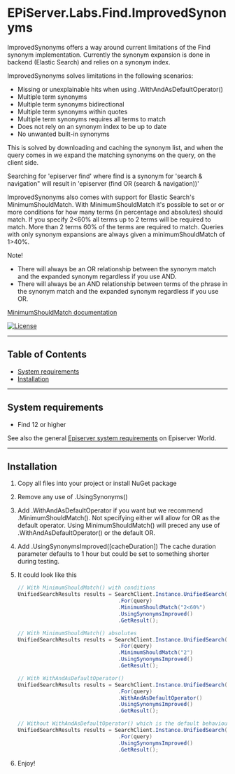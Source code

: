 # EPiServer.Labs.Find.ImprovedSynonyms

ImprovedSynonyms offers a way around current limitations of the Find synonym implementation.
Currently the synonym expansion is done in backend (Elastic Search) and relies on a synonym index.

ImprovedSynonyms solves limitations in the following scenarios:
* Missing or unexplainable hits when using .WithAndAsDefaultOperator()
* Multiple term synonyms
* Multiple term synonyms bidirectional
* Multiple term synonyms within quotes
* Multiple term synonyms requires all terms to match
* Does not rely on an synonym index to be up to date
* No unwanted built-in synonyms

This is solved by downloading and caching the synonym list, and when the query comes in
we expand the matching synonyms on the query, on the client side.

Searching for 'episerver find' where find is a synonym for 'search & navigation"
will result in 'episerver (find OR (search & navigation))'

ImprovedSynonyms also comes with support for Elastic Search's MinimumShouldMatch. 
With MinimumShouldMatch it's possible to set or or more conditions for how many terms (in percentage and absolutes) should match.
If you specify 2<60% all terms up to 2 terms will be required to match. More than 2 terms 60% of the terms are required to match.
Queries with only synonym expansions are always given a minimumShouldMatch of 1>40%.

Note!
* There will always be an OR relationship between the synonym match and the expanded synonym regardless if you use AND.
* There will always be an AND relationship between terms of the phrase in the synonym match and the expanded synonym regardless if you use OR.

[MinimumShouldMatch documentation](https://www.elastic.co/guide/en/elasticsearch/reference/current/query-dsl-minimum-should-match.html)

[![License](http://img.shields.io/:license-apache-blue.svg?style=flat-square)](http://www.apache.org/licenses/LICENSE-2.0.html)

---

## Table of Contents

- [System requirements](#system-requirements)
- [Installation](#installation)

---

## System requirements

* Find 12 or higher

See also the general [Episerver system requirements](https://world.episerver.com/documentation/system-requirements/) on Episerver World.

---

## Installation

1. Copy all files into your project or install NuGet package

2. Remove any use of .UsingSynonyms()

2. Add .WithAndAsDefaultOperator if you want but we recommend .MinimumShouldMatch(). Not specifying either will allow for OR as the default operator.
   Using MinimumShouldMatch() will preced any use of .WithAndAsDefaultOperator() or the default OR.

3. Add .UsingSynonymsImproved([cacheDuration])
   The cache duration parameter defaults to 1 hour but could be set to something shorter during testing.

4. It could look like this


    ```csharp
    // With MinimumShouldMatch() with conditions
    UnifiedSearchResults results = SearchClient.Instance.UnifiedSearch(Language.English)
                                    .For(query)             
                                    .MinimumShouldMatch("2<60%")
                                    .UsingSynonymsImproved()                                         
                                    .GetResult();
    ```
    
    ```csharp
    // With MinimumShouldMatch() absolutes    
    UnifiedSearchResults results = SearchClient.Instance.UnifiedSearch(Language.English)
                                    .For(query)             
                                    .MinimumShouldMatch("2")
                                    .UsingSynonymsImproved()                                         
                                    .GetResult();
    ```
    
    ```csharp
    // With WithAndAsDefaultOperator() 
    UnifiedSearchResults results = SearchClient.Instance.UnifiedSearch(Language.English)
                                    .For(query)             
                                    .WithAndAsDefaultOperator()
                                    .UsingSynonymsImproved()                                         
                                    .GetResult();
    ```

    ```csharp
    // Without WithAndAsDefaultOperator() which is the default behaviour which sets the default operator to OR
    UnifiedSearchResults results = SearchClient.Instance.UnifiedSearch(Language.English)
                                    .For(query)                 
                                    .UsingSynonymsImproved()                                         
                                    .GetResult();
    ```

4. Enjoy!

